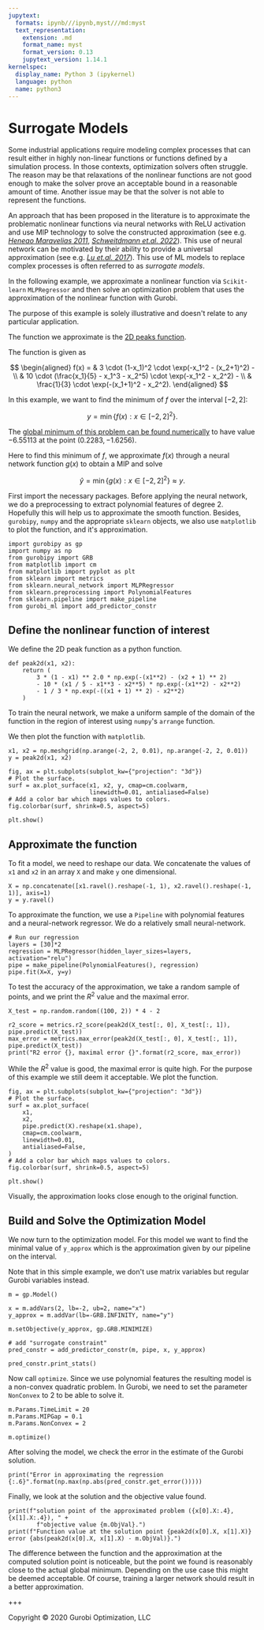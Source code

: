 ```yaml
---
jupytext:
  formats: ipynb///ipynb,myst///md:myst
  text_representation:
    extension: .md
    format_name: myst
    format_version: 0.13
    jupytext_version: 1.14.1
kernelspec:
  display_name: Python 3 (ipykernel)
  language: python
  name: python3
---
```


# Surrogate Models

Some industrial applications require modeling complex processes
that can result either in highly non-linear functions or functions
defined by a simulation process.
In those contexts, optimization solvers often struggle.
The reason may be that relaxations
of the nonlinear functions are not good enough to make the solver prove an
acceptable bound in a reasonable amount of time. Another issue may be that
the solver is not able to represent the functions.

An approach that has been proposed in the literature is
to approximate the problematic nonlinear
functions via neural networks with ReLU activation and use MIP technology
to solve the constructed approximation
(see e.g. <cite data-cite="Henao_Maravelias_2011">[Heneao Maravelias 2011](https://doi.org/https://doi.org/10.1002/aic.12341)</cite>, <cite data-cite="Schweidtmann_2022">
[Schweitdmann et.al. 2022](https://arxiv.org/abs/2207.12722)</cite>).
This use of neural network can be motivated by their ability to provide a
universal approximation (see e.g. <cite data-cite="Lu_Pu_2017">[Lu et.al. 2017](https://proceedings.neurips.cc/paper/2017/file/32cbf687880eb1674a07bf717761dd3a-Paper.pdf)</cite>).
This use of ML models to replace complex processes is often referred to as *surrogate models*.

In the following example, we
approximate a nonlinear function via `Scikit-learn` `MLPRegressor` and then solve an
optimization problem that uses the approximation of the nonlinear function with Gurobi.

The purpose of this example is solely illustrative and doesn't
relate to any particular application.

The function we approximate is the [2D peaks function](https://www.mathworks.com/help/matlab/ref/peaks.html#mw_46aeee28-390e-4373-aa47-e4a52447fc85).

The function is given as

$$
\begin{aligned}
f(x) = & 3 \cdot (1-x_1)^2 \cdot \exp(-x_1^2 - (x_2+1)^2) - \\
         & 10 \cdot (\frac{x_1}{5} - x_1^3 - x_2^5) \cdot \exp(-x_1^2 - x_2^2) - \\
         & \frac{1}{3} \cdot \exp(-(x_1+1)^2 - x_2^2).
\end{aligned}
$$

In this example, we want to find the minimum of $f$ over the interval $[-2, 2]$:

$$
y = \min \{f(x) : x \in [-2,2]^2\}.
$$

The [global minimum of this problem can be found numerically](<https://www.math.uwaterloo.ca/~hwolkowi/henry/reports/talks.d/t09talks.d/09waterloomatlab.d/optimTipsWebinar/html/optimTipsTricksWalkthrough.html#18>)
to have value $-6.55113$ at the point $(0.2283, -1.6256)$.

Here to find this minimum of $f$, we approximate $f(x)$ through a neural
network function $g(x)$ to obtain a MIP and solve

$$
\hat y = \min \{g(x) : x \in [-2,2]^2\} \approx y.
$$

First import the necessary packages. Before applying the neural network,
we do a preprocessing to extract polynomial features of degree 2. Hopefully this
will help us to approximate the smooth function.
Besides, `gurobipy`, `numpy` and the appropriate
`sklearn` objects, we also use `matplotlib` to plot the function, and it's approximation.

```{code-cell} ipython3
import gurobipy as gp
import numpy as np
from gurobipy import GRB
from matplotlib import cm
from matplotlib import pyplot as plt
from sklearn import metrics
from sklearn.neural_network import MLPRegressor
from sklearn.preprocessing import PolynomialFeatures
from sklearn.pipeline import make_pipeline
from gurobi_ml import add_predictor_constr
```

## Define the nonlinear function of interest

We define the 2D peak function as a python function.

```{code-cell} ipython3
def peak2d(x1, x2):
    return (
        3 * (1 - x1) ** 2.0 * np.exp(-(x1**2) - (x2 + 1) ** 2)
        - 10 * (x1 / 5 - x1**3 - x2**5) * np.exp(-(x1**2) - x2**2)
        - 1 / 3 * np.exp(-((x1 + 1) ** 2) - x2**2)
    )
```

To train the neural network, we make a uniform sample of the domain of the
function in the region of interest using `numpy`'s `arrange` function.

We then plot the function with `matplotlib`.

```{code-cell} ipython3
x1, x2 = np.meshgrid(np.arange(-2, 2, 0.01), np.arange(-2, 2, 0.01))
y = peak2d(x1, x2)

fig, ax = plt.subplots(subplot_kw={"projection": "3d"})
# Plot the surface.
surf = ax.plot_surface(x1, x2, y, cmap=cm.coolwarm,
                       linewidth=0.01, antialiased=False)
# Add a color bar which maps values to colors.
fig.colorbar(surf, shrink=0.5, aspect=5)

plt.show()
```

## Approximate the function

To fit a model, we need to reshape our data. We concatenate the values of `x1` and `x2` in
an array `X` and make `y` one dimensional.

```{code-cell} ipython3
X = np.concatenate([x1.ravel().reshape(-1, 1), x2.ravel().reshape(-1, 1)], axis=1)
y = y.ravel()
```

To approximate the function, we use a `Pipeline` with polynomial features and
a neural-network regressor. We do a relatively small neural-network.

```{code-cell} ipython3
# Run our regression
layers = [30]*2
regression = MLPRegressor(hidden_layer_sizes=layers, activation="relu")
pipe = make_pipeline(PolynomialFeatures(), regression)
pipe.fit(X=X, y=y)
```

To test the accuracy of the approximation, we take a random sample of points, and
we print the $R^2$ value and the maximal error.

```{code-cell} ipython3
X_test = np.random.random((100, 2)) * 4 - 2

r2_score = metrics.r2_score(peak2d(X_test[:, 0], X_test[:, 1]), pipe.predict(X_test))
max_error = metrics.max_error(peak2d(X_test[:, 0], X_test[:, 1]), pipe.predict(X_test))
print("R2 error {}, maximal error {}".format(r2_score, max_error))
```

While the $R^2$ value is good, the maximal error is quite high. For the purpose of this
example we still deem it acceptable. We plot the function.

```{code-cell} ipython3
fig, ax = plt.subplots(subplot_kw={"projection": "3d"})
# Plot the surface.
surf = ax.plot_surface(
    x1,
    x2,
    pipe.predict(X).reshape(x1.shape),
    cmap=cm.coolwarm,
    linewidth=0.01,
    antialiased=False,
)
# Add a color bar which maps values to colors.
fig.colorbar(surf, shrink=0.5, aspect=5)

plt.show()
```

Visually, the approximation looks close enough to the original function.

## Build and Solve the Optimization Model

We now turn to the optimization model. For this model we want to find the minimal value
of `y_approx` which is the approximation given by our pipeline on the interval.

Note that in this simple example, we don't use matrix variables but regular Gurobi variables
instead.

```{code-cell} ipython3
m = gp.Model()

x = m.addVars(2, lb=-2, ub=2, name="x")
y_approx = m.addVar(lb=-GRB.INFINITY, name="y")

m.setObjective(y_approx, gp.GRB.MINIMIZE)

# add "surrogate constraint"
pred_constr = add_predictor_constr(m, pipe, x, y_approx)

pred_constr.print_stats()
```

Now call `optimize`. Since we use polynomial features the resulting model is a
non-convex quadratic problem. In Gurobi, we need to set the parameter `NonConvex`
to 2 to be able to solve it.

```{code-cell} ipython3
m.Params.TimeLimit = 20
m.Params.MIPGap = 0.1
m.Params.NonConvex = 2

m.optimize()
```

After solving the model, we check the error in the estimate of the Gurobi solution.

```{code-cell} ipython3
print("Error in approximating the regression {:.6}".format(np.max(np.abs(pred_constr.get_error()))))
```

Finally, we look at the solution and the objective value
found.

```{code-cell} ipython3
print(f"solution point of the approximated problem ({x[0].X:.4}, {x[1].X:.4}), " +
        f"objective value {m.ObjVal}.")
print(f"Function value at the solution point {peak2d(x[0].X, x[1].X)} error {abs(peak2d(x[0].X, x[1].X) - m.ObjVal)}.")
```

The difference between the function and the approximation at the computed solution point is noticeable, but the point we found is reasonably close to the actual global minimum.
Depending on the use case this might be deemed acceptable. Of course, training a larger network should result in a better approximation.

+++

Copyright © 2020 Gurobi Optimization, LLC
